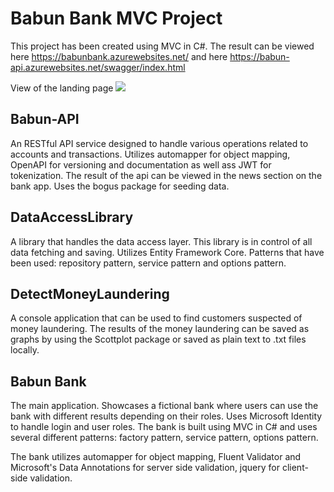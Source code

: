 # Babun Bank MVC Project

This project has been created using MVC in C#. The result can be viewed here https://babunbank.azurewebsites.net/ and here https://babun-api.azurewebsites.net/swagger/index.html

View of the landing page
<img src="https://kimmostorage.blob.core.windows.net/test/babun-landing-page.png"/> 

## Babun-API
An RESTful API service designed to handle various operations related to accounts and transactions. Utilizes automapper for object mapping, OpenAPI for versioning and documentation as well ass JWT for tokenization.
The result of the api can be viewed in the news section on the bank app.
Uses the bogus package for seeding data.

## DataAccessLibrary
A library that handles the data access layer. This library is in control of all data fetching and saving. Utilizes Entity Framework Core.
Patterns that have been used: repository pattern, service pattern and options pattern.

## DetectMoneyLaundering
A console application that can be used to find customers suspected of money laundering. The results of the money laundering can be saved as graphs by using the Scottplot package or saved as plain text to .txt files locally.


## Babun Bank
The main application. Showcases a fictional bank where users can use the bank with different results depending on their roles. Uses Microsoft Identity to handle login and user roles.
The bank is built using MVC in C# and uses several different patterns: factory pattern, service pattern, options pattern.

The bank utilizes automapper for object mapping, Fluent Validator and Microsoft's Data Annotations for server side validation, jquery for client-side validation.
